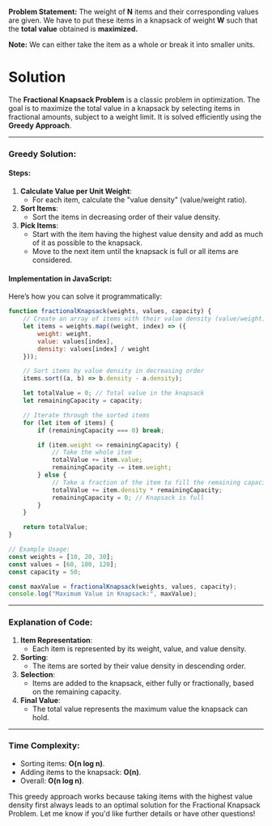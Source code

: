 **Problem Statement:** The weight of **N** items and their corresponding values are given. We have to put these items in a knapsack of weight **W** such that the **total value** obtained is **maximized.**

**Note:** We can either take the item as a whole or break it into smaller units.

# Solution

The **Fractional Knapsack Problem** is a classic problem in optimization. The goal is to maximize the total value in a knapsack by selecting items in fractional amounts, subject to a weight limit. It is solved efficiently using the **Greedy Approach**.

---

### **Greedy Solution**:

#### **Steps**:

1. **Calculate Value per Unit Weight**:
    - For each item, calculate the "value density" (value/weight ratio).
2. **Sort Items**:
    - Sort the items in decreasing order of their value density.
3. **Pick Items**:
    - Start with the item having the highest value density and add as much of it as possible to the knapsack.
    - Move to the next item until the knapsack is full or all items are considered.

#### **Implementation in JavaScript**:

Here’s how you can solve it programmatically:

```javascript
function fractionalKnapsack(weights, values, capacity) {
    // Create an array of items with their value density (value/weight)
    let items = weights.map((weight, index) => ({
        weight: weight,
        value: values[index],
        density: values[index] / weight
    }));

    // Sort items by value density in decreasing order
    items.sort((a, b) => b.density - a.density);

    let totalValue = 0; // Total value in the knapsack
    let remainingCapacity = capacity;

    // Iterate through the sorted items
    for (let item of items) {
        if (remainingCapacity === 0) break;

        if (item.weight <= remainingCapacity) {
            // Take the whole item
            totalValue += item.value;
            remainingCapacity -= item.weight;
        } else {
            // Take a fraction of the item to fill the remaining capacity
            totalValue += item.density * remainingCapacity;
            remainingCapacity = 0; // Knapsack is full
        }
    }

    return totalValue;
}

// Example Usage:
const weights = [10, 20, 30];
const values = [60, 100, 120];
const capacity = 50;

const maxValue = fractionalKnapsack(weights, values, capacity);
console.log("Maximum Value in Knapsack:", maxValue);
```

---

### **Explanation of Code**:

1. **Item Representation**:
    - Each item is represented by its weight, value, and value density.
2. **Sorting**:
    - The items are sorted by their value density in descending order.
3. **Selection**:
    - Items are added to the knapsack, either fully or fractionally, based on the remaining capacity.
4. **Final Value**:
    - The total value represents the maximum value the knapsack can hold.

---

### **Time Complexity**:

- Sorting items: **O(n log n)**.
- Adding items to the knapsack: **O(n)**.
- Overall: **O(n log n)**.

This greedy approach works because taking items with the highest value density first always leads to an optimal solution for the Fractional Knapsack Problem. Let me know if you'd like further details or have other questions!